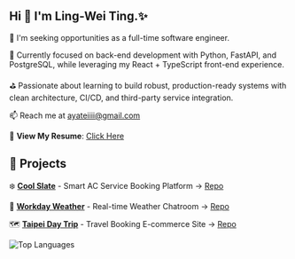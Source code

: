 ## Hi 👋 I'm Ling-Wei Ting.✨
🌱 I'm seeking opportunities as a full-time software engineer.

🧩 Currently focused on back-end development with Python, FastAPI, and PostgreSQL, while leveraging my React + TypeScript front-end experience.

⛳ Passionate about learning to build robust, production-ready systems with clean architecture, CI/CD, and third-party service integration.

📫 Reach me at ayateiiii@gmail.com

📄 **View My Resume**: [Click Here](https://drive.google.com/file/d/1D50fVQfbkjKipcRFIXOamp0YN3t95vaa/view)

## 📗 Projects

❄️ **[Cool Slate](https://cool-slate.ayating.workers.dev/)** - Smart AC Service Booking Platform  → [Repo](https://github.com/AyaTing/coolSlate)

💬 **[Workday Weather](https://ayating.github.io/WorkdayWeather/)** - Real-time Weather Chatroom  → [Repo](https://github.com/AyaTing/WorkdayWeather)

🗺️ **[Taipei Day Trip](https://taipei-day-trip.ayating.lol/)** - Travel Booking E-commerce Site  → [Repo](https://github.com/AyaTing/taipei-day-trip)


![Top Languages](https://github-readme-stats.vercel.app/api/top-langs/?username=AyaTing&layout=compact)



